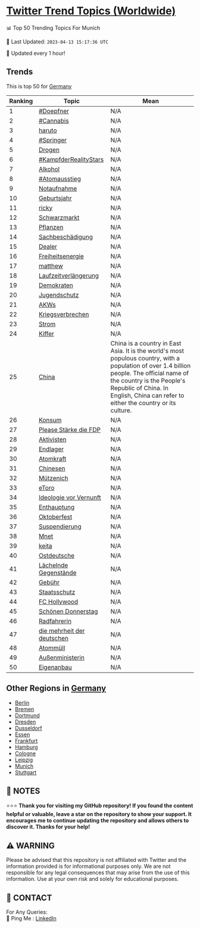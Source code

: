 [Twitter Trend Topics (Worldwide)](https://github.com/ErcinDedeoglu/Twitter-Trend-Topics)
==========


📊 Top 50 Trending Topics For Munich

📆 Last Updated: `2023-04-13 15:17:36 UTC`

🔧 Updated every 1 hour!


## Trends

This is top 50 for [Germany](</Germany>)

| Ranking | Topic | Mean |
| ------- | ------------ | ------------ |
| 1 | [#Doepfner](http://twitter.com/search?q=%23Doepfner) | N/A |
| 2 | [#Cannabis](http://twitter.com/search?q=%23Cannabis) | N/A |
| 3 | [haruto](http://twitter.com/search?q=haruto) | N/A |
| 4 | [#Springer](http://twitter.com/search?q=%23Springer) | N/A |
| 5 | [Drogen](http://twitter.com/search?q=Drogen) | N/A |
| 6 | [#KampfderRealityStars](http://twitter.com/search?q=%23KampfderRealityStars) | N/A |
| 7 | [Alkohol](http://twitter.com/search?q=Alkohol) | N/A |
| 8 | [#Atomausstieg](http://twitter.com/search?q=%23Atomausstieg) | N/A |
| 9 | [Notaufnahme](http://twitter.com/search?q=Notaufnahme) | N/A |
| 10 | [Geburtsjahr](http://twitter.com/search?q=Geburtsjahr) | N/A |
| 11 | [ricky](http://twitter.com/search?q=ricky) | N/A |
| 12 | [Schwarzmarkt](http://twitter.com/search?q=Schwarzmarkt) | N/A |
| 13 | [Pflanzen](http://twitter.com/search?q=Pflanzen) | N/A |
| 14 | [Sachbeschädigung](http://twitter.com/search?q=Sachbesch%c3%a4digung) | N/A |
| 15 | [Dealer](http://twitter.com/search?q=Dealer) | N/A |
| 16 | [Freiheitsenergie](http://twitter.com/search?q=Freiheitsenergie) | N/A |
| 17 | [matthew](http://twitter.com/search?q=matthew) | N/A |
| 18 | [Laufzeitverlängerung](http://twitter.com/search?q=Laufzeitverl%c3%a4ngerung) | N/A |
| 19 | [Demokraten](http://twitter.com/search?q=Demokraten) | N/A |
| 20 | [Jugendschutz](http://twitter.com/search?q=Jugendschutz) | N/A |
| 21 | [AKWs](http://twitter.com/search?q=AKWs) | N/A |
| 22 | [Kriegsverbrechen](http://twitter.com/search?q=Kriegsverbrechen) | N/A |
| 23 | [Strom](http://twitter.com/search?q=Strom) | N/A |
| 24 | [Kiffer](http://twitter.com/search?q=Kiffer) | N/A |
| 25 | [China](http://twitter.com/search?q=China) | China is a country in East Asia. It is the world's most populous country, with a population of over 1.4 billion people. The official name of the country is the People's Republic of China. In English, China can refer to either the country or its culture. |
| 26 | [Konsum](http://twitter.com/search?q=Konsum) | N/A |
| 27 | [Please Stärke die FDP](http://twitter.com/search?q=Please+St%c3%a4rke+die+FDP) | N/A |
| 28 | [Aktivisten](http://twitter.com/search?q=Aktivisten) | N/A |
| 29 | [Endlager](http://twitter.com/search?q=Endlager) | N/A |
| 30 | [Atomkraft](http://twitter.com/search?q=Atomkraft) | N/A |
| 31 | [Chinesen](http://twitter.com/search?q=Chinesen) | N/A |
| 32 | [Mützenich](http://twitter.com/search?q=M%c3%bctzenich) | N/A |
| 33 | [eToro](http://twitter.com/search?q=eToro) | N/A |
| 34 | [Ideologie vor Vernunft](http://twitter.com/search?q=Ideologie+vor+Vernunft) | N/A |
| 35 | [Enthauptung](http://twitter.com/search?q=Enthauptung) | N/A |
| 36 | [Oktoberfest](http://twitter.com/search?q=Oktoberfest) | N/A |
| 37 | [Suspendierung](http://twitter.com/search?q=Suspendierung) | N/A |
| 38 | [Mnet](http://twitter.com/search?q=Mnet) | N/A |
| 39 | [keita](http://twitter.com/search?q=keita) | N/A |
| 40 | [Ostdeutsche](http://twitter.com/search?q=Ostdeutsche) | N/A |
| 41 | [Lächelnde Gegenstände](http://twitter.com/search?q=L%c3%a4chelnde+Gegenst%c3%a4nde) | N/A |
| 42 | [Gebühr](http://twitter.com/search?q=Geb%c3%bchr) | N/A |
| 43 | [Staatsschutz](http://twitter.com/search?q=Staatsschutz) | N/A |
| 44 | [FC Hollywood](http://twitter.com/search?q=FC+Hollywood) | N/A |
| 45 | [Schönen Donnerstag](http://twitter.com/search?q=Sch%c3%b6nen+Donnerstag) | N/A |
| 46 | [Radfahrerin](http://twitter.com/search?q=Radfahrerin) | N/A |
| 47 | [die mehrheit der deutschen](http://twitter.com/search?q=die+mehrheit+der+deutschen) | N/A |
| 48 | [Atommüll](http://twitter.com/search?q=Atomm%c3%bcll) | N/A |
| 49 | [Außenministerin](http://twitter.com/search?q=Au%c3%9fenministerin) | N/A |
| 50 | [Eigenanbau](http://twitter.com/search?q=Eigenanbau) | N/A |



## Other Regions in [Germany](</Germany>)

* [Berlin](</Germany/Berlin.md>)
* [Bremen](</Germany/Bremen.md>)
* [Dortmund](</Germany/Dortmund.md>)
* [Dresden](</Germany/Dresden.md>)
* [Dusseldorf](</Germany/Dusseldorf.md>)
* [Essen](</Germany/Essen.md>)
* [Frankfurt](</Germany/Frankfurt.md>)
* [Hamburg](</Germany/Hamburg.md>)
* [Cologne](</Germany/Cologne.md>)
* [Leipzig](</Germany/Leipzig.md>)
* [Munich](</Germany/Munich.md>)
* [Stuttgart](</Germany/Stuttgart.md>)



## 📝 NOTES

⭐⭐⭐ **Thank you for visiting my GitHub repository! If you found the content helpful or valuable, leave a star on the repository to show your support. It encourages me to continue updating the repository and allows others to discover it. Thanks for your help!**


## ⚠️ WARNING

Please be advised that this repository is not affiliated with Twitter and the information provided is for informational purposes only. We are not responsible for any legal consequences that may arise from the use of this information. Use at your own risk and solely for educational purposes.


## 📨 CONTACT

 For Any Queries:  
            🏓 Ping Me : [LinkedIn](https://www.linkedin.com/in/ercindedeoglu/)
